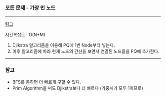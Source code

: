 ### 모든 문제 - 가장 먼 노드 
___

[링크](https://programmers.co.kr/learn/courses/30/lessons/49189?language=python3)

시간복잡도 : O(N+M)

1. Djikstra 알고리즘을 이용해 PQ에 1번 Node부터 넣는다.
2. 이후 알고리즘에 따라 현재 노드의 간선을 보면서 연결된 노드들을 PQ에 추가한다.
___
### 참고

* BFS를 통하면 더 빠르게 구할 수 있다.
* Prim Algorithm을 써도 Djikstra보다 더 빠르다 (가중치가 모두 1이므로)